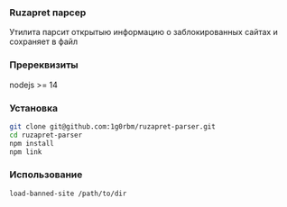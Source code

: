 ### Ruzapret парсер
Утилита парсит открытыю информацию о заблокированных сайтах и сохраняет в файл

### Пререквизиты
nodejs >= 14

### Установка
```bash
git clone git@github.com:1g0rbm/ruzapret-parser.git
cd ruzapret-parser
npm install
npm link
```

### Использование
```bash
load-banned-site /path/to/dir
```
